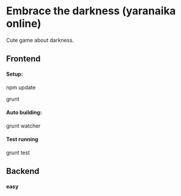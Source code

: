 # Embrace the darkness (yaranaika online)

Cute game about darkness.

## Frontend
#### Setup:
 npm update
 
 grunt
 
#### Auto building:
 grunt watcher

#### Test running
 grunt test

## Backend
#### easy
